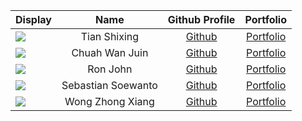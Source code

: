 | Display                                             |      Name      |            Github Profile            |             Portfolio              |
|-----------------------------------------------------|:--------------:|:------------------------------------:|:-----------------------------------------------:|
| ![](https://via.placeholder.com/100.png?text=Photo) |    Tian Shixing    |      [Github](https://github.com/tsx0314)      | [Portfolio](docs/team/johndoe.md) |
| ![](https://via.placeholder.com/100.png?text=Photo) |   Chuah Wan Juin   |      [Github](https://github.com/wanjuin)      | [Portfolio](docs/team/johndoe.md) |
| ![](https://via.placeholder.com/100.png?text=Photo) |    Ron John        |         [Github](https://github.com/)          | [Portfolio](docs/team/johndoe.md) |
| ![](https://via.placeholder.com/100.png?text=Photo) | Sebastian Soewanto | [Github](https://github.com/SebastianSoewanto) | [Portfolio](docs/team/johndoe.md) |
| ![](https://via.placeholder.com/100.png?text=Photo) |  Wong Zhong Xiang  |    [Github](https://github.com/ZhongXiangWong) | [Portfolio](docs/team/johndoe.md) |